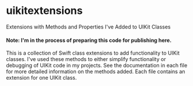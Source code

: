 # uikitextensions
Extensions with Methods and Properties I've Added to UIKit Classes

#### Note: I'm in the process of preparing this code for publishing here.

This is a collection of Swift class extensions to add functionality to UIKit classes. I've used these methods to either simplify functionality or debugging of UIKit code in my projects. See the documentation in each file for more detailed information on the methods added. Each file contains an extension for one UIKit class.
